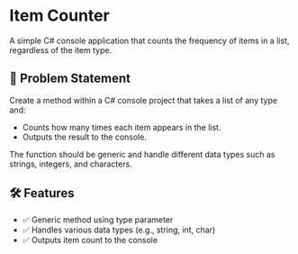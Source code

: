 # Item Counter
A simple C# console application that counts the frequency of items in a list, regardless of the item type.
 
## 🧠 Problem Statement
 
Create a method within a C# console project that takes a list of any type and:
- Counts how many times each item appears in the list.
- Outputs the result to the console.
 
The function should be generic and handle different data types such as strings, integers, and characters.
 
## 🛠 Features
 
- ✅ Generic method using type parameter
- ✅ Handles various data types (e.g., string, int, char)
- ✅ Outputs item count to the console
